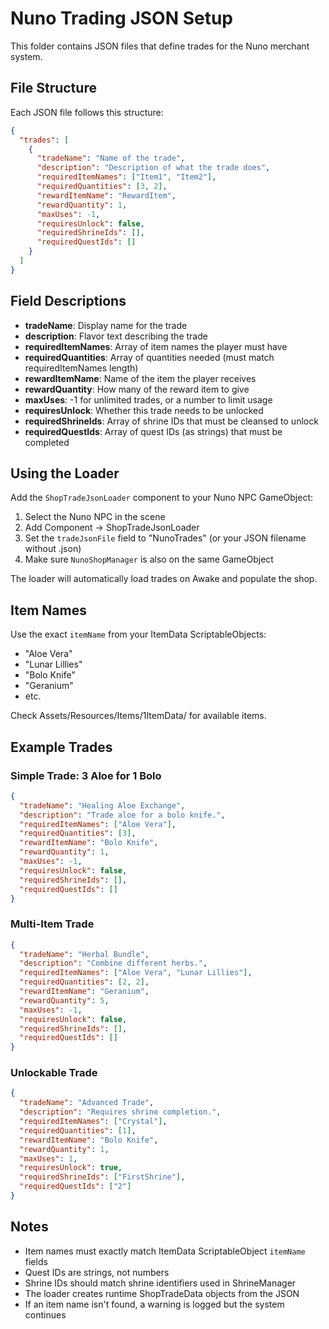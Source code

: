 # Nuno Trading JSON Setup

This folder contains JSON files that define trades for the Nuno merchant system.

## File Structure

Each JSON file follows this structure:

```json
{
  "trades": [
    {
      "tradeName": "Name of the trade",
      "description": "Description of what the trade does",
      "requiredItemNames": ["Item1", "Item2"],
      "requiredQuantities": [3, 2],
      "rewardItemName": "RewardItem",
      "rewardQuantity": 1,
      "maxUses": -1,
      "requiresUnlock": false,
      "requiredShrineIds": [],
      "requiredQuestIds": []
    }
  ]
}
```

## Field Descriptions

- **tradeName**: Display name for the trade
- **description**: Flavor text describing the trade
- **requiredItemNames**: Array of item names the player must have
- **requiredQuantities**: Array of quantities needed (must match requiredItemNames length)
- **rewardItemName**: Name of the item the player receives
- **rewardQuantity**: How many of the reward item to give
- **maxUses**: -1 for unlimited trades, or a number to limit usage
- **requiresUnlock**: Whether this trade needs to be unlocked
- **requiredShrineIds**: Array of shrine IDs that must be cleansed to unlock
- **requiredQuestIds**: Array of quest IDs (as strings) that must be completed

## Using the Loader

Add the `ShopTradeJsonLoader` component to your Nuno NPC GameObject:

1. Select the Nuno NPC in the scene
2. Add Component → ShopTradeJsonLoader
3. Set the `tradeJsonFile` field to "NunoTrades" (or your JSON filename without .json)
4. Make sure `NunoShopManager` is also on the same GameObject

The loader will automatically load trades on Awake and populate the shop.

## Item Names

Use the exact `itemName` from your ItemData ScriptableObjects:
- "Aloe Vera"
- "Lunar Lillies"
- "Bolo Knife"
- "Geranium"
- etc.

Check Assets/Resources/Items/1ItemData/ for available items.

## Example Trades

### Simple Trade: 3 Aloe for 1 Bolo
```json
{
  "tradeName": "Healing Aloe Exchange",
  "description": "Trade aloe for a bolo knife.",
  "requiredItemNames": ["Aloe Vera"],
  "requiredQuantities": [3],
  "rewardItemName": "Bolo Knife",
  "rewardQuantity": 1,
  "maxUses": -1,
  "requiresUnlock": false,
  "requiredShrineIds": [],
  "requiredQuestIds": []
}
```

### Multi-Item Trade
```json
{
  "tradeName": "Herbal Bundle",
  "description": "Combine different herbs.",
  "requiredItemNames": ["Aloe Vera", "Lunar Lillies"],
  "requiredQuantities": [2, 2],
  "rewardItemName": "Geranium",
  "rewardQuantity": 5,
  "maxUses": -1,
  "requiresUnlock": false,
  "requiredShrineIds": [],
  "requiredQuestIds": []
}
```

### Unlockable Trade
```json
{
  "tradeName": "Advanced Trade",
  "description": "Requires shrine completion.",
  "requiredItemNames": ["Crystal"],
  "requiredQuantities": [1],
  "rewardItemName": "Bolo Knife",
  "rewardQuantity": 1,
  "maxUses": 1,
  "requiresUnlock": true,
  "requiredShrineIds": ["FirstShrine"],
  "requiredQuestIds": ["2"]
}
```

## Notes

- Item names must exactly match ItemData ScriptableObject `itemName` fields
- Quest IDs are strings, not numbers
- Shrine IDs should match shrine identifiers used in ShrineManager
- The loader creates runtime ShopTradeData objects from the JSON
- If an item name isn't found, a warning is logged but the system continues

